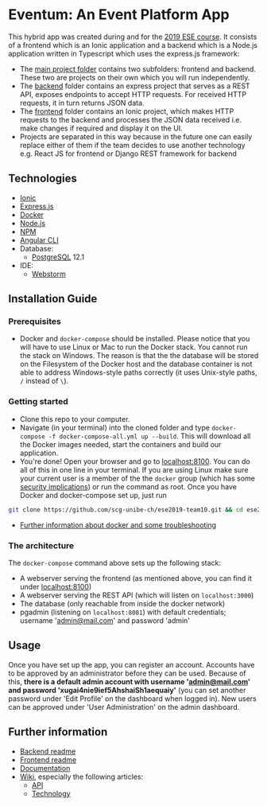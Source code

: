 # Eventum: An Event Platform App

This hybrid app was created during and for the [2019 ESE course](http://scg.unibe.ch/teaching/ese?_s=YEV1cz668Tb2jfnC&_k=P-K9GMU7&_n&15). It consists of a frontend which is an Ionic application and a backend which is a Node.js application written in Typescript which uses the express.js framework:
- The [main project folder](https://github.com/scg-unibe-ch/ese2019-team10/) contains two subfolders: frontend and backend. These two are projects on their own which you will run independently. 
 - The [backend](https://github.com/scg-unibe-ch/ese2019-team10/tree/master/backend) folder contains an express project that serves as a REST API, exposes endpoints to accept HTTP requests. For received HTTP requests, it in turn returns JSON data.
 - The [frontend](https://github.com/scg-unibe-ch/ese2019-team10/tree/master/frontend) folder contains an Ionic project, which makes HTTP requests to the backend and processes the JSON data received i.e. make changes if required and display it on the UI.
 - Projects are separated in this way because in the future one can easily replace either of them if the team decides to use another technology e.g. React JS for frontend or Django REST framework for backend

## Technologies
- [Ionic](https://ionicframework.com/)
- [Express.js](https://expressjs.com/)
- [Docker](https://www.docker.com/)
- [Node.js](https://nodejs.org/en/)
- [NPM](https://www.npmjs.com/)
- [Angular CLI](https://cli.angular.io/)
- Database: 
  - [PostgreSQL](https://www.postgresql.org/download/) 12.1
- IDE:
  - [Webstorm](https://www.jetbrains.com/webstorm/)

## Installation Guide

### Prerequisites
- Docker and `docker-compose` should be installed. Please notice that you will have to use Linux or Mac to run the Docker stack. You cannot run the stack on Windows. The reason is that the the database will be stored on the Filesystem of the Docker host and the database container is not able to address Windows-style paths correctly (it uses Unix-style paths, `/` instead of `\`).

### Getting started
- Clone this repo to your computer.
- Navigate (in your terminal) into the cloned folder and type `docker-compose -f docker-compose-all.yml up --build`. This will download all the Docker images needed, start the containers and build our application.
- You're done! Open your browser and go to [localhost:8100](http://localhost:8100).
You can do all of this in one line in your terminal. If you are using Linux make sure your current user is a member of the the `docker` group (which has some [security implications](https://docs.docker.com/engine/security/security/)) or run the command as root. Once you have Docker and docker-compose set up, just run 
```bash
git clone https://github.com/scg-unibe-ch/ese2019-team10.git && cd ese2019-team10 && docker-compose -f docker-compose-all.yml up --build
```
- [Further information about docker and some troubleshooting](https://github.com/scg-unibe-ch/ese2019-team10/wiki/Technology)

### The architecture
The `docker-compose` command above sets up the following stack:
- A webserver serving the frontend (as mentioned above, you can find it under [localhost:8100](http://localhost:8100))
- A webserver serving the REST API (which will listen on `localhost:3000`)
- The database (only reachable from inside the docker network)
- pgadmin (listening on `localhost:8081`) with default credentials; username 'admin@mail.com' and password 'admin'

## Usage
Once you have set up the app, you can register an account. Accounts have to be approved by an administrator before they can be used. Because of this, **there is a default admin account with username 'admin@mail.com' and password 'xugai4nie9ief5AhshaiSh1aequaiy'** (you can set another password under 'Edit Profile' on the dashboard when logged in). New users can be approved under 'User Administration' on the admin dashboard.

## Further information
- [Backend readme](https://github.com/scg-unibe-ch/ese2019-team10/tree/master/backend/README.md)
- [Frontend readme](https://github.com/scg-unibe-ch/ese2019-team10/tree/master/frontend/README.md)
- [Documentation](https://github.com/scg-unibe-ch/ese2019-team10/tree/master/docs)
- [Wiki](https://github.com/scg-unibe-ch/ese2019-team10/wiki), especially the following articles:
  - [API](https://github.com/scg-unibe-ch/ese2019-team10/wiki/API)
  - [Technology](https://github.com/scg-unibe-ch/ese2019-team10/wiki/Technology)



